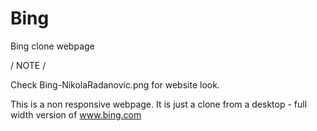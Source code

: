# Bing
Bing clone webpage



/ NOTE /

Check Bing-NikolaRadanovic.png for website look.

This is a non responsive webpage.
It is just a clone from a desktop - full width version of www.bing.com

